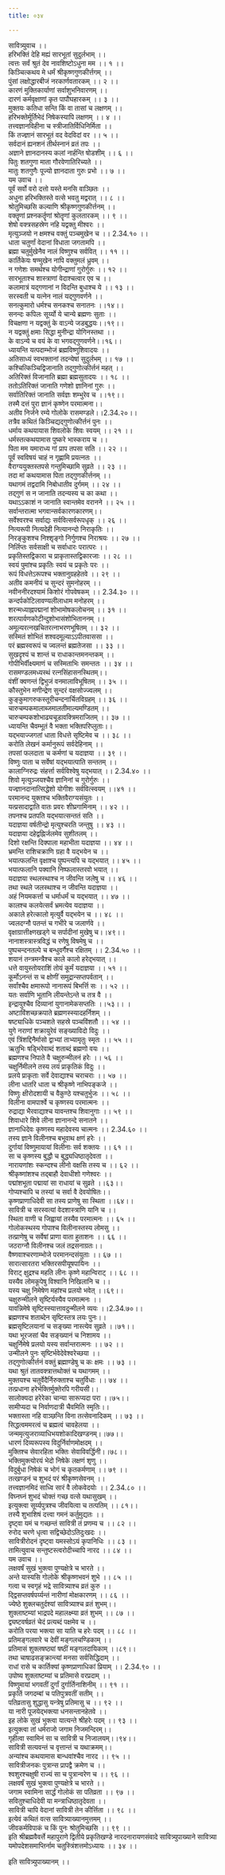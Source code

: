 ```yaml
---
title: ०३४

---
```

सावित्र्युवाच ।।  
हरिभक्तिं देहि मह्यं सारभूतां सुदुर्लभाम् ।।  
त्वत्तः सर्वं श्रुतं देव नावशिष्टोऽधुना मम ।। १ ।।  
किञ्चित्कथय मे धर्मं श्रीकृष्णगुणकीर्त्तगम् ।।  
पुंसां लक्षोद्धारबीजं नरकार्णवतारकम् ।। २ ।।  
कारणं मुक्तिकार्याणां सर्वाशुभनिवारणम् ।।  
दारणं कर्मवृक्षाणां कृत पापौघहारकम् ।। ३ ।।  
मुक्तयः कतिधा सन्ति किं वा तासां च लक्षणम् ।।  
हरिभक्तेर्मूर्तिभेदं निषेकस्यापि लक्षणम् ।। ४ ।।  
तत्त्वज्ञानविहीना च स्त्रीजातिर्विधिनिर्मिता ।।  
किं तज्ज्ञानं सारभूतं वद वेदविदां वर ।। ५ ।।  
सर्वदानं ह्यनशनं तीर्थस्नानं व्रतं तपः ।।  
अज्ञाने ज्ञानदानस्य कलां नार्हन्ति षोडशीम् ।। ६ ।।  
पितुः शतगुणा माता गौरवेणातिरिच्यते ।।  
मातुः शतगुणैः पूज्यो ज्ञानदाता गुरुः प्रभो ।। ७ ।।  
यम उवाच ।।  
पूर्वं सर्वो वरो दत्तो यस्ते मनसि वाञ्छितः ।।  
अधुना हरिभक्तिस्ते वत्से भवतु मद्वरात् ।। ८ ।।  
श्रोतुमिच्छसि कल्याणि श्रीकृष्णगुणकीर्त्तनम् ।।  
वक्तॄणां प्रश्नकर्तॄणां श्रोतॄणां कुलतारकम् ।। ९ ।।  
शेषो वक्त्रसहस्रेण नहि यद्वक्तु मीश्वरः ।।  
मृत्युञ्जयो न क्षमश्च वक्तुं पञ्चमुखेन च ।। 2.34.१० ।।  
धाता चतुर्णां वेदानां विधाता जगतामपि ।।  
ब्रह्मा चतुर्मुखेनैव नालं विष्णुश्च सर्ववित् ।। ११ ।।  
कार्तिकेयः षण्मुखेन नापि वक्तुमलं ध्रुवम् ।।  
न गणेशः समर्थश्च योगीन्द्राणां गुरोर्गुरुः ।। १२ ।।  
सारभूताश्च शास्त्राणां वेदाश्चत्वार एव च ।।  
कलामात्रं यद्गणानां न विदन्ति बुधाश्च ये ।। १३ ।।  
सरस्वती च यत्नेन नालं यद्गुणवर्णने ।।  
सनत्कुमारो धर्मश्च सनकश्च सनातनः ।।१४।।  
सनन्दः कपिलः सूर्य्यो ये चान्ये ब्रह्मणः सुताः ।।  
विचक्षणा न यद्वक्तुं के वाऽन्ये जडबुद्धयः।।१९।।  
न यद्वक्तुं क्षमाः सिद्धा मुनीन्द्रा योगिनस्तथा ।।  
के वाऽन्ये च वयं के वा भगवद्गुणवर्णने।।१६।।  
ध्यायन्ति यत्पदाम्भोजं ब्रह्मविष्णुशिवादयः ।।  
अतिसाध्यं स्वभक्तानां तदन्येषां सुदुर्लभम् ।। १७ ।।  
कश्चित्किञ्चिद्विजानाति तद्गुणोत्कीर्त्तनं महत् ।।  
अतिरिक्तं विजानाति ब्रह्मा ब्रह्मसुतादयः ।। १८ ।।  
ततोऽतिरिक्तं जानाति गणेशो ज्ञानिनां गुरुः ।।  
सर्वातिरिक्तं जानाति सर्वज्ञः शम्भुरेव च ।।१९।।  
तस्मै दत्तं पुरा ज्ञानं कृष्णेन परमात्मना।।  
अतीव निर्जने रम्ये गोलोके रासमण्डले।।2.34.२०।।  
तत्रैव कथितं किञ्चिद्यद्गुणोत्कीर्त्तनं पुनः ।।  
धर्माय कथयायास शिवलोके शिवः स्वयम् ।। २१ ।।  
धर्मस्तत्कथयामास पुष्करे भास्कराय च ।।  
पिता मम यमाराध्य गां प्राप तपसा सति ।। २२ ।।  
पूर्वं स्वविषयं चाहं न गृह्णामि प्रयत्नतः ।।  
वैराग्ययुक्तस्तपसे गन्तुमिच्छामि सुव्रते ।। २३ ।।  
तदा मां कथयामास पिता तद्गुणकीर्त्तनम् ।।  
यथागमं तद्वदामि निबोधातीव दुर्गमम् ।। २४ ।।  
तद्गुणं स न जानाति तदन्यस्य च का कथा ।।  
यथाऽऽकाशं न जानाति स्वान्तमेव वरानने ।। २५ ।।  
सर्वान्तरात्मा भगवान्सर्वकारणकारणम्।।  
सर्वेश्वरश्च सर्वाद्यः सर्ववित्सर्वरूपधृक् ।। २६ ।।  
नित्यरूपी नित्यदेही नित्यानन्दो निराकृतिः ।।  
निरङ्कुशश्च निश्शृङ्गो निर्गुणश्च निराश्रयः ।। २७ ।।  
निर्लिप्तः सर्वसाक्षी च सर्वाधारः परात्परः ।।  
प्रकृतिस्तद्विकारा च प्राकृतास्तद्विकारजाः ।। २८ ।।  
स्वयं पुमांश्च प्रकृतिः स्वयं च प्रकृतेः परः ।।  
रूपं विधत्तेऽरूपश्च भक्तानुग्रहहेतवे ।। २९ ।।  
अतीव कमनीयं च सुन्दरं सुमनोहरम् ।।  
नवीननीरदश्यामं किशोरं गोपवेषकम् ।। 2.34.३० ।।  
कन्दर्पकोटिलावण्यलीलाधाम मनोहरम् ।।  
शरन्मध्याह्नपद्मानां शोभामोषकलोचनम् ।। ३१ ।।  
शरत्पार्वणकोटीन्दुशोभासंशोभिताननम् ।।  
अमूल्यरत्नखचितरत्नाभरणभूषितम् ।। ३२ ।।  
सस्मितं शोभितं शश्वदमूल्याऽऽपीतवाससा ।।  
परं ब्रह्मस्वरूपं च ज्वलन्तं ब्रह्मतेजसा ।। ३३ ।।  
सुखदृश्यं च शान्तं च राधाकान्तमनन्तकम् ।।  
गोपीभिर्वीक्ष्यमाणं च सस्मिताभिः समन्ततः ।। ३४ ।।  
रासमण्डलमध्यस्थं रत्नसिंहासनस्थितम्।।  
वंशीं क्वणन्तं द्विभुजं वनमालाविभूषितम् ।। ३५ ।।  
कौस्तुभेन मणीन्द्रेण सुन्दरं वक्षसोज्ज्वलम् ।।  
कुङ्कुमागरुकस्तूरीचन्दनार्चितविग्रहम् ।। ३६ ।।  
चारुचम्पकमालाब्जमालतीमाल्यमण्डितम् ।।  
चारुचम्पकशोभाढ्यचूडावक्त्रिमराजितम् ।। ३७ ।।  
ध्यायन्ति चैवम्भूतं वै भक्ता भक्तिपरिप्लुताः।।  
यद्भयाज्जगतां धाता विधत्ते सृष्टिमेव च ।। ३८ ।।  
करोति लेखनं कर्मानुरूपं सर्वदेहिनाम् ।।  
तपसां फलदाता च कर्मणां च यदाज्ञया ।। ३९ ।।  
विष्णुः पाता च सर्वेषां यद्भयात्पाति सन्ततम् ।।  
कालाग्निरुद्रः संहर्त्ता सर्वविश्वेषु यद्भयात् ।। 2.34.४० ।।  
शिवो मृत्युञ्जयश्चैव ज्ञानिनां च गुरोर्गुरुः ।।  
यज्ज्ञानदानात्सिद्धेशो योगीशः सर्ववित्स्वयम् ।।४१ ।।  
परमानन्द युक्तश्च भक्तिवैराग्यसंयुतः ।।  
यत्प्रसादाद्वाति वातः प्रवरः शीघ्रगामिनाम् ।। ४२ ।।  
तपनश्च प्रतपति यद्भयात्सन्ततं सति ।।  
यदाज्ञया वर्षतीन्द्रो मृत्युश्चरति जन्तुषु ।। ४३ ।।  
यदाज्ञया दहेद्वह्निर्जलमेव सुशीतलम् ।।  
दिशो रक्षन्ति दिक्पाला महाभीता यदाज्ञया ।। ४४ ।।  
भ्रमन्ति राशिचक्राणि ग्रहा वै यद्भयेन च ।।  
भयात्फलन्ति वृक्षाश्च पुष्पन्त्यपि च यद्भयात् ।। ४५ ।।  
भयात्फलानि पक्वानि निष्फलास्तरवो भयात् ।।  
यदाज्ञया स्थलस्थाश्च न जीवन्ति जलेषु च ।। ४६ ।।  
तथा स्थले जलस्थाश्च न जीवन्ति यदाज्ञया ।।  
अहं नियमकर्त्ता च धर्माधर्मं च यद्भयात् ।। ४७ ।।  
कालश्च कलयेत्सर्वं भ्रमत्येव यदाज्ञया ।।  
अकाले हरेत्कालो मृत्युर्वै यद्भयेन च ।। ४८ ।।  
ज्वलदग्नौ पतन्तं च गभीरे च जलार्णवे ।।  
वृक्षाग्रात्तीक्ष्णखड्गे च सर्पादीनां मुखेषु च।।४९।।  
नानाशस्त्रास्त्रविद्धं च रणेषु विषमेषु च ।।  
पुष्पचन्दनतल्पे च बन्धुवर्गैश्च रक्षितम् ।। 2.34.५० ।।  
शयानं तन्त्रमन्त्रैश्च काले कालो हरेद्भयात् ।।  
धत्ते वायुस्तोयराशिं तोयं कूर्मं यदाज्ञया ।। ५१ ।।  
कूर्मोऽनन्तं स च क्षोणीं समुद्रान्सप्तपर्वतान् ।।  
सर्वांश्चैव क्षमारूपो नानारूपं बिभर्त्ति सः ।। ५२ ।।  
यतः सर्वाणि भूतानि लीयन्तेऽन्ते च तत्र वै ।।  
इन्द्रायुश्चैव दिव्यानां युगानामेकसप्ततिः ।।५३।। ।  
अष्टाविंशच्छक्रपाते ब्रह्मणस्स्यादहर्निशम् ।।  
षष्ट्याधिके पञ्चशते सहस्रे पञ्चविंशतौ ।। ५४ ।।  
युगे नराणां शक्रायुरेवं सङ्ख्याविदो विदुः ।।  
एवं त्रिंशद्दिनैर्मासो द्वाभ्यां ताभ्यामृतुः स्मृतः ।। ५५ ।।  
ऋतुभिः षड्भिरेवाब्दं शताब्दं ब्रह्मणो वयः ।।  
ब्रह्मणश्च निपाते वै चक्षुरुन्मीलनं हरेः ।। ५६ ।।  
चक्षुर्निमीलने तस्य लयं प्राकृतिकं विदुः ।।  
प्रलये प्राकृताः सर्वे देवाद्याश्च चराचराः ।। ५७ ।।  
लीना धातरि धाता च श्रीकृष्णे नाभिपङ्कजे ।।  
विष्णुः क्षीरोदशायी च वैकुण्ठे यश्चतुर्भुजः ।। ५८ ।।  
विलीना वामपार्श्वे च कृष्णस्य परमात्मनः ।।  
रुद्राद्या भैरवाद्याश्च यावन्तश्च शिवानुगाः ।। ५९ ।।  
शिवाधारे शिवे लीना ज्ञानानन्दे सनातने ।।  
ज्ञानाधिदेवः कृष्णस्य महादेवस्य चात्मनः ।। 2.34.६० ।।  
तस्य ज्ञाने विलीनश्च बभूवाथ क्षणं हरेः ।।  
दुर्गायां विष्णुमायायां विलीनाः सर्व शक्तयः ।। ६१ ।।  
सा च कृष्णस्य बुद्धौ च बुद्ध्यधिष्ठातृदेवता ।।  
नारायणांशः स्कन्दश्च लीनो वक्षसि तस्य च ।। ६२ ।।  
श्रीकृष्णांशश्च तद्बाहौ देवाधीशो गणेश्वरः ।।  
पद्मांशभूता पद्मायां सा राधायां च सुव्रते ।।६३।।  
गोप्यश्चापि च तस्यां च सर्वा वै देवयोषितः।।  
कृष्णप्राणाधिदेवी सा तस्य प्राणेषु सा स्थिता ।।६४।।  
सावित्री च सरस्वत्यां वेदशास्त्राणि यानि च ।।  
स्थिता वाणी च जिह्वायां तस्यैव परमात्मनः ।। ६५ ।।  
गोलोकस्थस्य गोपाश्च विलीनास्तस्य लोमसु ।।  
तत्प्राणेषु च सर्वेषां प्राणा वाता हुताशनः ।। ६६ ।।  
जठराग्नौ विलीनश्च जलं तद्रसनाग्रतः।।  
वैष्णवाश्चरणाम्भोजे परमानन्दसंयुताः ।। ६७ ।।  
सारात्सारतरा भक्तिरसपीयूषपायिनः ।।  
विराट् क्षुद्रश्च महति लीनः कृष्णे महान्विराट् ।। ६८ ।।  
यस्यैव लोमकूपेषु विश्वानि निखिलानि च ।।  
यस्य चक्षु निमेषेण महांश्च प्रलयो भवेत् ।।६९।।  
चक्षुरुन्मीलने सृष्टिर्यस्यैव परमात्मनः ।।  
यावन्निमेषे सृष्टिस्स्यात्तावदुन्मीलने व्ययः ।।2.34.७०।।  
ब्रह्मणश्च शताब्देन सृष्टिस्तत्र लयः पुनः।।  
ब्रह्मसृष्टिलयानां च सङ्ख्या नास्त्येव सुव्रते ।।७१।।  
यथा भूरजसां चैव सङ्ख्यानं च निशामय ।।  
चक्षुर्निमेषे प्रलयो यस्य सर्वान्तरात्मनः ।। ७२ ।।  
उन्मीलने पुनः सृष्टिर्भवेदेवेश्वरेच्छया ।।  
तद्गुणोत्कीर्त्तनं वक्तुं ब्रह्माण्डेषु च कः क्षमः ।। ७३ ।।  
यथा श्रुतं तातवक्त्रात्तथोक्तं च यथागमम् ।।  
मुक्तयश्च चतुर्वेदैर्निरुक्ताश्च चतुर्विधाः ।। ७४ ।।  
तत्प्रधाना हरेर्भक्तिर्मुक्तेरपि गरीयसी।।  
सालोक्यदा हरेरेका चान्या सारूप्यदा परा ।।७५।।  
सामीप्यदा च निर्वाणदात्री चैवमिति स्मृतिः।।  
भक्तास्ता नहि वाञ्छन्ति विना तत्सेवनादिकम् ।। ७३ ।।  
सिद्धत्वममरत्वं च ब्रह्मत्वं चावहेलया ।।  
जन्ममृत्युजराव्याधिभयशोकादिखण्डनम्।।७७।।  
धारणं दिव्यरूपस्य विदुर्निर्वाणमोक्षदम् ।।  
मुक्तिश्च सेवारहिता भक्तिः सेवाविवर्द्धिनी।।७८।।  
भक्तिमुक्त्योरयं भेदो निषेके लक्षणं शृणु ।।  
विदुर्बुधा निषेकं च भोगं च कृतकर्मणाम् ।। ७९ ।।  
तत्खण्डनं च शुभदं परं श्रीकृष्णसेवनम् ।।  
तत्त्वज्ञानमिदं साध्वि सारं वै लोकवेदयोः ।। 2.34.८० ।।  
विघ्नघ्नं शुभदं चोक्तं गच्छ वत्से यथासुखम् ।।  
इत्युक्त्वा सूर्य्यपुत्रश्च जीवयित्वा च तत्पतिम् ।। ८१।।  
तस्यै शुभाशिषं दत्त्वा गमनं कर्तुमुद्यतः ।।  
दृष्ट्वा यमं च गच्छन्तं सावित्री तं प्रणम्य च ।। ८२ ।।  
रुरोद चरणे धृत्वा सद्विच्छेदोऽतिदुःखदः ।।  
सावित्रीरोदनं दृष्ट्वा यमस्सोऽयं कृपानिधिः ।। ८३ ।।  
तामित्युवाच सन्तुष्टस्त्वरोदीच्चापि नारद ।। ८४ ।।  
यम उवाच ।।  
लक्षवर्षं सुखं भुक्त्वा पुण्यक्षेत्रे च भारते ।।  
अन्ते यास्यसि गोलोके श्रीकृष्णभवनं शुभे ।। ८५ ।।  
गत्वा च स्वगृहं भद्रे सावित्र्याश्च व्रतं कुरु ।।  
द्द्विसप्तवर्षपर्य्यन्तं नारीणां मोक्षकारणम् ।। ८६ ।।  
ज्येष्ठे शुक्लचतुर्दश्यां सावित्र्याश्च व्रतं शुभम्।।  
शुक्लाष्टम्यां भाद्रपदे महालक्ष्म्या व्रतं शुभम् ।। ८७ ।।  
द्व्यष्टवर्षव्रतं चेदं प्रत्यब्दं पक्षमेव च ।।  
करोति परया भक्त्या सा याति च हरेः पदम् ।। ८८ ।।  
प्रतिमङ्गलवारे च देवीं मङ्गलचण्डिकाम् ।।  
प्रतिमासं शुक्लषष्ठ्यां षष्ठीं मङ्गलदायिकाम् ।।८९।।  
तथा चाषाढसङ्क्रान्त्यां मनसा सर्वसिद्धिदाम् ।।  
राधां रासे च कार्तिक्यां कृष्णप्राणाधिकां प्रियाम् ।। 2.34.९० ।।  
उपोष्य शुक्लाष्टम्यां च प्रतिमासे वरप्रदाम् ।।  
विष्णुमायां भगवतीं दुर्गां दुर्गार्तिनाशिनीम् ।। ९१ ।।  
प्रकृतिं जगदम्बां च पतिपुत्रवतीं सतीम् ।।  
पतिव्रतासु शुद्धासु यन्त्रेषु प्रतिमासु च ।। ९२ ।।  
या नारी पूजयेद्भक्त्या धनसन्तानहेतवे ।।  
इह लोके सुखं भुक्त्वा यात्यन्ते श्रीहरेः पदम् ।। ९३ ।।  
इत्युक्त्वा तां धर्मराजो जगाम निजमन्दिरम्।।  
गृहीत्वा स्वामिनं सा च सावित्री च निजालयम्।।९४।।  
सावित्री सत्यवन्तं च वृत्तान्तं च यथाक्रमम्।।  
अन्यांश्च कथयामास बान्धवांश्चैव नारद ।। ९५ ।।  
सावित्रीजनकः पुत्रान्स प्रापद्वै क्रमेण च ।।  
श्वशुरश्चक्षुषी राज्यं सा च पुत्रान्वरेण च ।। ९६ ।।  
लक्षवर्षं सुखं भुक्त्वा पुण्यक्षेत्रे च भारते ।।  
जगाम स्वामिना सार्द्धं गोलोकं सा पतिव्रता ।। ९७ ।।  
सवितुश्चाधिदेवी या मन्त्राधिष्ठातृदेवता ।।  
सावित्री चापि वेदानां सावित्री तेन कीर्त्तिता ।। ९८ ।।  
इत्येवं कथितं वत्स सावित्र्याख्यानमुत्तमम् ।।  
जीवकर्मविपाकं च किं पुनः श्रोतुमिच्छसि ।। ९९ ।।  
इति श्रीब्रह्मवैवर्त्ते महापुराणे द्वितीये प्रकृतिखण्डे नारदनारायणसंवादे सावित्र्युपाख्याने सावित्र्या यमोपदेशसमाप्तिर्नाम चतुस्त्रिंशत्तमोऽध्यायः ।। ३४ ।।  
  
इति सावित्र्युपाख्यानम् ।।